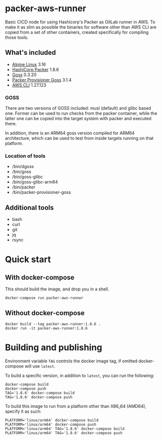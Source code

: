 # packer-aws-runner

Basic CICD node for using Hashicorp's Packer as GitLab runner in AWS. To make it as slim as possible the binaries for software other than AWS CLI are copied from a set of other containers, created specifically for compiling those tools.

## What's included

* [Alpine Linux](https://alpinelinux.org/) 3.16
* [HashiCorp Packer](https://packer.io/) 1.8.6
* [Goss](https://github.com/aelsabbahy/goss/) 0.3.20
* [Packer Provisioner Goss](https://github.com/YaleUniversity/packer-provisioner-goss) 3.1.4
* [AWS CLI](https://aws.amazon.com/cli/) 1.27.123

### GOSS

There are two versions of GOSS included: musl (default) and glibc based one. Former can be used to run checks from the packer container, while the latter one can be copied into the target system with packer and executed there.

In addition, there is an ARM64 goss version compiled for ARM64 architecture, which can be used to test from inside targets running on that platform.

### Location of tools

* /bin/dgoss
* /bin/goss
* /bin/goss-glibc
* /bin/goss-glibc-arm64
* /bin/packer
* /bin/packer-provisioner-goss


## Additional tools

* bash
* curl
* git
* jq
* rsync


# Quick start

## With docker-compose

This should build the image, and drop you in a shell.

```
docker-compose run packer-aws-runner
```


## Without docker-compose

```
docker build --tag packer-aws-runner:1.8.6 .
docker run -it packer-aws-runner:1.8.6
```

# Building and publishing

Environment variable `TAG` controls the docker image tag, if omitted docker-compose will use `latest`.

To build a specific version, in addition to `latest`, you can run the following:

```
docker-compose build
docker-compose push
TAG='1.8.6' docker-compose build
TAG='1.8.6' docker-compose push
```

To build this image to run from a platform other than X86_64 (AMD64), specify it as such:

```
PLATFORM='linux/arm64' docker-compose build
PLATFORM='linux/arm64' docker-compose push
PLATFORM='linux/arm64' TAG='1.8.6' docker-compose build
PLATFORM='linux/arm64' TAG='1.8.6' docker-compose push
```


